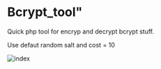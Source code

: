 # Bcrypt_tool"

Quick php tool for encryp and decrypt bcrypt stuff.

Use defaut random salt and cost = 10

![index](https://github.com/Just1B/Bcrypt_tool.git/raw/master/screen/capture.png)